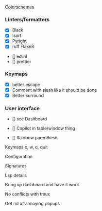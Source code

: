 Colorschemes

### Linters/formatters
 - [x] Black
 - [x] Isort
 - [x] Pyright 
 - [x] ruff Flake8
 - [] eslint
 - [] prettier

### Keymaps
 - [x] better escape
 - [x] Comment with slash like it should be done
 - [x] Better surround

### User interface
 - [] sce Dashboard

 - [] Copilot in table/window thing

 - [] Rainbow parenthesis


Keymaps
x, w, q, quit


Configuration


Signatures

Lsp details

Bring up dashboard and have it work


No conflicts with tmux

Get rid of annoying popups

